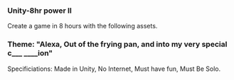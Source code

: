 ### Unity-8hr power II
  Create a game in 8 hours with the following assets.
### Theme: "Alexa, Out of the frying pan, and into my very special c___ ____ion"
  Specificiations: Made in Unity, No Internet, Must have fun, Must Be Solo.
  
